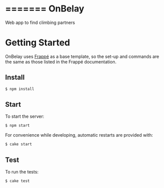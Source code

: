 =======
OnBelay
=======

Web app to find climbing partners

# Getting Started

OnBelay uses [Frappé](https://github.com/dweldon/frappe) as a base template, so the set-up and commands are the same as those listed in the Frappé documentation.

## Install

```sh
$ npm install
```

## Start

To start the server:
```sh
$ npm start
```

For convenience while developing, automatic restarts are provided with:
```sh
$ cake start
```

## Test

To run the tests:
```sh
$ cake test
```
